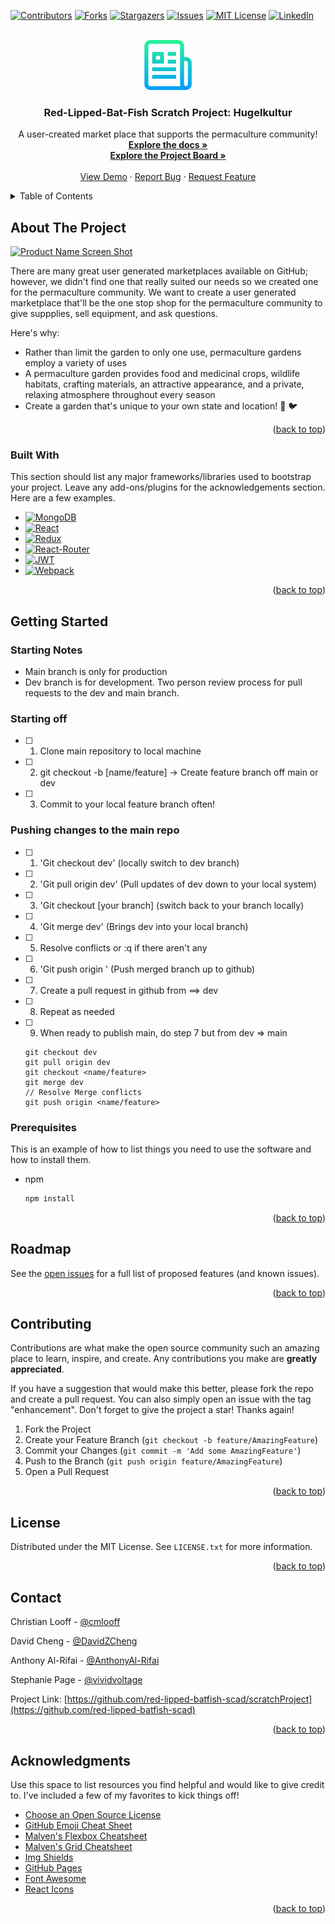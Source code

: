 
<a name="readme-top"></a>
<!--
*** Thanks for checking out the Federal-Regulation Project. If you have a suggestion
*** that would make this better, please fork the repo and create a pull request
*** or simply open an issue with the tag "enhancement".
*** Don't forget to give the project a star!
*** Thanks again! Now go create something AMAZING! :D
-->



<!-- PROJECT SHIELDS -->
<!--
*** I'm using markdown "reference style" links for readability.
*** Reference links are enclosed in brackets [ ] instead of parentheses ( ).
*** See the bottom of this document for the declaration of the reference variables
*** for contributors-url, forks-url, etc. This is an optional, concise syntax you may use.
*** https://www.markdownguide.org/basic-syntax/#reference-style-links
-->
[![Contributors][contributors-shield]][contributors-url]
[![Forks][forks-shield]][forks-url]
[![Stargazers][stars-shield]][stars-url]
[![Issues][issues-shield]][issues-url]
[![MIT License][license-shield]][license-url]
[![LinkedIn][linkedin-shield]][linkedin-url]



<!-- PROJECT LOGO -->
<br />
<div align="center">
  <a href="https://github.com/red-lipped-batfish-scad/scratchProject">
    <img src="images/logo.png" alt="Logo" width="80" height="80">
  </a>

  <h3 align="center">Red-Lipped-Bat-Fish Scratch Project: Hugelkultur</h3>

  <p align="center">
    A user-created market place that supports the permaculture community!
    <br />
    <a href="https://github.com/red-lipped-batfish-scad/scratchProject"><strong>Explore the docs »</strong></a>
    <br />
    <a href="https://github.com/orgs/red-lipped-batfish-scad/projects/1/views/1"><strong>Explore the Project Board »</strong></a>
    <br />
    <br />
    <a href="https://github.com/red-lipped-batfish-scad/scratchProject">View Demo</a>
    ·
    <a href="https://github.com/red-lipped-batfish-scad/scratchProject/issues">Report Bug</a>
    ·
    <a href="https://github.com/red-lipped-batfish-scad/scratchProject/issues">Request Feature</a>
  </p>
</div>



<!-- TABLE OF CONTENTS -->
<details>
  <summary>Table of Contents</summary>
  <ol>
    <li>
      <a href="#about-the-project">About The Project</a>
      <ul>
        <li><a href="#built-with">Built With</a></li>
      </ul>
    </li>
    <li>
      <a href="#getting-started">Getting Started</a>
      <ul>
        <li><a href="#prerequisites">Prerequisites</a></li>
      </ul>
    </li>
    <li><a href="#roadmap">Roadmap</a></li>
    <li><a href="#contributing">Contributing</a></li>
    <li><a href="#license">License</a></li>
    <li><a href="#contact">Contact</a></li>
    <li><a href="#acknowledgments">Acknowledgments</a></li>
  </ol>
</details>



<!-- ABOUT THE PROJECT -->
## About The Project

[![Product Name Screen Shot][product-screenshot]](https://example.com)

There are many great user generated marketplaces available on GitHub; however, we didn't find one that really suited our needs so we created one for the permaculture community. We want to create a user generated marketplace that'll be the one stop shop for the permaculture community to give suppplies, sell equipment, and ask questions.

Here's why:
* Rather than limit the garden to only one use, permaculture gardens employ a variety of uses
* A permaculture garden provides food and medicinal crops, wildlife habitats, crafting materials, an attractive appearance, and a private, relaxing atmosphere throughout every season
* Create a garden that's unique to your own state and location! 🌳 🐦

<p align="right">(<a href="#readme-top">back to top</a>)</p>



### Built With

This section should list any major frameworks/libraries used to bootstrap your project. Leave any add-ons/plugins for the acknowledgements section. Here are a few examples.

* [![MongoDB][MongoDB]][MongoDB-url]
* [![React][React.js]][React-url]
* [![Redux][Redux]][Redux-url]
* [![React-Router][React-Router]][React-Router-url]
* [![JWT][JWT]][JWT-url]
* [![Webpack][Webpack]][Webpack-url]

<p align="right">(<a href="#readme-top">back to top</a>)</p>



<!-- GETTING STARTED -->
## Getting Started

### Starting Notes
- Main branch is only for production
- Dev branch is for development. Two person review process for pull requests to the dev and main branch.

### Starting off
- [ ] 1. Clone main repository to local machine
- [ ] 2. git checkout -b [name/feature] -> Create feature branch off main or dev
- [ ] 3. Commit to your local feature branch often!

### Pushing changes to the main repo
- [ ] 1. 'Git checkout dev' (locally switch to dev branch)
- [ ] 2. 'Git pull origin dev' (Pull updates of dev down to your local system)
- [ ] 3. 'Git checkout [your branch] (switch back to your branch locally)
- [ ] 4. 'Git merge dev' (Brings dev into your local branch)
- [ ] 5. Resolve conflicts or :q if there aren't any
- [ ] 6. 'Git push origin <your branch>' (Push merged branch up to github)
- [ ] 7. Create a pull request in github from <your branch> ==> dev
- [ ] 8. Repeat as needed
- [ ] 9. When ready to publish main, do step 7 but from dev => main
  ```
  git checkout dev
  git pull origin dev
  git checkout <name/feature>
  git merge dev
  // Resolve Merge conflicts
  git push origin <name/feature>
  ```

### Prerequisites

This is an example of how to list things you need to use the software and how to install them.
* npm
  ```sh
  npm install 
<!--   ```

### Installation

_Below is an example of how you can instruct your audience on installing and setting up your app. This template doesn't rely on any external dependencies or services._

1. Get a free API Key at [https://example.com](https://example.com)
2. Clone the repo
   ```sh
   git clone https://github.com/your_username_/Project-Name.git
   ```
3. Install NPM packages
   ```sh
   npm install
   ```
4. Enter your API in `config.js`
   ```js
   const API_KEY = 'ENTER YOUR API';
   ``` -->

<p align="right">(<a href="#readme-top">back to top</a>)</p>



<!-- USAGE EXAMPLES -->
<!-- ## Usage

Use this space to show useful examples of how a project can be used. Additional screenshots, code examples and demos work well in this space. You may also link to more resources.

_For more examples, please refer to the [Documentation](https://example.com)_

<p align="right">(<a href="#readme-top">back to top</a>)</p>
 -->


<!-- ROADMAP -->
## Roadmap
<!-- 
- [x] Add Changelog
- [x] Add back to top links
- [ ] Add Additional Templates w/ Examples
- [ ] Add "components" document to easily copy & paste sections of the readme
- [ ] Multi-language Support
    - [ ] Chinese
    - [ ] Spanish -->

See the [open issues](https://github.com/red-lipped-batfish-scad/scratchProject/issues) for a full list of proposed features (and known issues).

<p align="right">(<a href="#readme-top">back to top</a>)</p>



<!-- CONTRIBUTING -->
## Contributing

Contributions are what make the open source community such an amazing place to learn, inspire, and create. Any contributions you make are **greatly appreciated**.

If you have a suggestion that would make this better, please fork the repo and create a pull request. You can also simply open an issue with the tag "enhancement".
Don't forget to give the project a star! Thanks again!

1. Fork the Project
2. Create your Feature Branch (`git checkout -b feature/AmazingFeature`)
3. Commit your Changes (`git commit -m 'Add some AmazingFeature'`)
4. Push to the Branch (`git push origin feature/AmazingFeature`)
5. Open a Pull Request

<p align="right">(<a href="#readme-top">back to top</a>)</p>



<!-- LICENSE -->
## License

Distributed under the MIT License. See `LICENSE.txt` for more information.

<p align="right">(<a href="#readme-top">back to top</a>)</p>



<!-- CONTACT -->
## Contact

Christian Looff - [@cmlooff](https://github.com/cmlooff)

David Cheng - [@DavidZCheng](https://github.com/DavidZCheng)

Anthony Al-Rifai - [@AnthonyAl-Rifai](https://github.com/AnthonyAl-Rifai)

Stephanie Page - [@vividvoltage](https://github.com/vividvoltage)

Project Link: [https://github.com/red-lipped-batfish-scad/scratchProject](https://github.com/red-lipped-batfish-scad)

<p align="right">(<a href="#readme-top">back to top</a>)</p>



<!-- ACKNOWLEDGMENTS -->
## Acknowledgments

Use this space to list resources you find helpful and would like to give credit to. I've included a few of my favorites to kick things off!

* [Choose an Open Source License](https://choosealicense.com)
* [GitHub Emoji Cheat Sheet](https://www.webpagefx.com/tools/emoji-cheat-sheet)
* [Malven's Flexbox Cheatsheet](https://flexbox.malven.co/)
* [Malven's Grid Cheatsheet](https://grid.malven.co/)
* [Img Shields](https://shields.io)
* [GitHub Pages](https://pages.github.com)
* [Font Awesome](https://fontawesome.com)
* [React Icons](https://react-icons.github.io/react-icons/search)

<p align="right">(<a href="#readme-top">back to top</a>)</p>



<!-- MARKDOWN LINKS & IMAGES -->
<!-- https://www.markdownguide.org/basic-syntax/#reference-style-links -->
[contributors-shield]: https://img.shields.io/github/contributors/cmlooff/Federal-Regulation-Project.svg?style=for-the-badge
[contributors-url]: https://github.com/cmlooff/Federal-Regulation-Project/graphs/contributors
[forks-shield]: https://img.shields.io/github/forkscmlooff/Federal-Regulation-Project.svg?style=for-the-badge
[forks-url]: https://github.com/cmlooff/Federal-Regulation-Project/network/members
[stars-shield]: https://img.shields.io/github/stars/cmlooff/Federal-Regulation-Project.svg?style=for-the-badge
[stars-url]: https://github.com/cmlooff/Federal-Regulation-Project/stargazers
[issues-shield]: https://img.shields.io/github/issues/cmlooff/Federal-Regulation-Project.svg?style=for-the-badge
[issues-url]: https://github.com/cmlooff/Federal-Regulation-Project/issues
[license-shield]: https://img.shields.io/github/license/cmlooff/Federal-Regulation-Project.svg?style=for-the-badge
[license-url]: https://github.com/cmlooff/Federal-Regulation-Project/blob/master/LICENSE.txt

[linkedin-shield]: https://img.shields.io/badge/-LinkedIn-black.svg?style=for-the-badge&logo=linkedin&colorB=555
[linkedin-url]: https://www.linkedin.com/in/christian-looff/

[product-screenshot]: images/screeenshot.png

<!-- Library oof badges -->
[Next.js]: https://img.shields.io/badge/next.js-000000?style=for-the-badge&logo=nextdotjs&logoColor=white
[Next-url]: https://nextjs.org/
[Vue.js]: https://img.shields.io/badge/Vue.js-35495E?style=for-the-badge&logo=vuedotjs&logoColor=4FC08D
[Vue-url]: https://vuejs.org/
[Angular.io]: https://img.shields.io/badge/Angular-DD0031?style=for-the-badge&logo=angular&logoColor=white
[Angular-url]: https://angular.io/
[Svelte.dev]: https://img.shields.io/badge/Svelte-4A4A55?style=for-the-badge&logo=svelte&logoColor=FF3E00
[Svelte-url]: https://svelte.dev/
[Laravel.com]: https://img.shields.io/badge/Laravel-FF2D20?style=for-the-badge&logo=laravel&logoColor=white
[Laravel-url]: https://laravel.com
[Bootstrap.com]: https://img.shields.io/badge/Bootstrap-563D7C?style=for-the-badge&logo=bootstrap&logoColor=white
[Bootstrap-url]: https://getbootstrap.com
[JQuery.com]: https://img.shields.io/badge/jQuery-0769AD?style=for-the-badge&logo=jquery&logoColor=white
[JQuery-url]: https://jquery.com 
[Redux]: https://img.shields.io/badge/Redux-593D88?style=for-the-badge&logo=redux&logoColor=white
[Redux-url]: https://redux.js.org/
[JWT]: https://img.shields.io/badge/JWT-000000?style=for-the-badge&logo=JSON%20web%20tokens&logoColor=white
[JWT-url]: https://jwt.io/
[React-Router]: https://img.shields.io/badge/React_Router-CA4245?style=for-the-badge&logo=react-router&logoColor=white
[React-Router-url]: https://reactrouter.com/en/main

[React.js]: https://img.shields.io/badge/React-20232A?style=for-the-badge&logo=react&logoColor=61DAFB
[React-url]: https://reactjs.org/
[ReactRouter]: https://img.shields.io/badge/React_Router-CA4245?style=for-the-badge&logo=react-router&logoColor=white
[MongoDB]: https://img.shields.io/badge/MongoDB-4EA94B?style=for-the-badge&logo=mongodb&logoColor=white
[MongoDB-url]: https://www.mongodb.com/
[ElephantSQL]: https://img.shields.io/badge/PostgreSQL-316192?style=for-the-badge&logo=postgresql&logoColor=white
[ElephantSQL-url]: https://www.elephantsql.com/
[Webpack]: https://img.shields.io/badge/webpack-%238DD6F9.svg?style=for-the-badge&logo=webpack&logoColor=black
[Webpack-url]: https://webpack.js.org/plugins/html-webpack-plugin/

